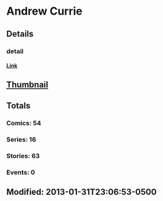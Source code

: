 # Andrew  Currie 
## Details
### detail
#### [Link](http://marvel.com/comics/creators/505/andrew_currie?utm_campaign=apiRef&utm_source=225578a89fc76f3d20fbffda5d17a88d)
## [Thumbnail](http://i.annihil.us/u/prod/marvel/i/mg/c/20/4bc5b824e6eb1.jpg)
## Totals
### Comics: 54
### Series: 16
### Stories: 63
### Events: 0
## Modified: 2013-01-31T23:06:53-0500